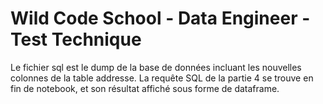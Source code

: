 # Wild Code School - Data Engineer - Test Technique

Le fichier sql est le dump de la base de données incluant les nouvelles colonnes de la table addresse.
La requête SQL de la partie 4 se trouve en fin de notebook, et son résultat affiché sous forme de dataframe.
